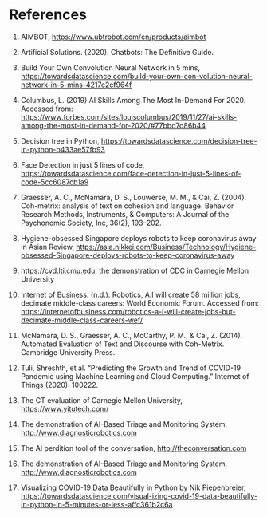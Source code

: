 # References

1. AIMBOT, <https://www.ubtrobot.com/cn/products/aimbot>

1. Artificial Solutions. (2020). Chatbots: The Definitive Guide.

1. Build Your Own Convolution Neural Network in 5 mins, <https://towardsdatascience.com/build-your-own-con-volution-neural-network-in-5-mins-4217c2cf964f>

1. Columbus, L. (2019) AI Skills Among The Most In-Demand For 2020. Accessed from: <https://www.forbes.com/sites/louiscolumbus/2019/11/27/ai-skills-among-the-most-in-demand-for-2020/#77bbd7d86b44>

1. Decision tree in Python, <https://towardsdatascience.com/decision-tree-in-python-b433ae57fb93>

1. Face Detection in just 5 lines of code, <https://towardsdatascience.com/face-detection-in-just-5-lines-of-code-5cc6087cb1a9>

1. Graesser, A. C., McNamara, D. S., Louwerse, M. M., & Cai, Z. (2004). Coh-metrix: analysis of text on cohesion and language. Behavior Research Methods, Instruments, & Computers: A Journal of the Psychonomic Society, Inc, 36(2), 193–202.

1. Hygiene-obsessed Singapore deploys robots to keep coronavirus away in Asian Review, <https://asia.nikkei.com/Business/Technology/Hygiene-obsessed-Singapore-deploys-robots-to-keep-coronavirus-away>

1. <https://cvd.lti.cmu.edu>, the demonstration of CDC in Carnegie Mellon University

1. Internet of Business. (n.d.). Robotics, A.I will create 58 million jobs, decimate middle-class careers: World Economic Forum. Accessed from: <https://internetofbusiness.com/robotics-a-i-will-create-jobs-but-decimate-middle-class-careers-wef/>

1. McNamara, D. S., Graesser, A. C., McCarthy, P. M., & Cai, Z. (2014). Automated Evaluation of Text and Discourse with Coh-Metrix. Cambridge University Press.

1. Tuli, Shreshth, et al. “Predicting the Growth and Trend of COVID-19 Pandemic using Machine Learning and Cloud Computing.” Internet of Things (2020): 100222.

1. The CT evaluation of Carnegie Mellon University, <https://www.yitutech.com/>

1. The demonstration of AI-Based Triage and Monitoring System, <http://www.diagnosticrobotics.com>

1. The AI perdition tool of the conversation, <http://theconversation.com>

1. The demonstration of AI-Based Triage and Monitoring System, <http://www.diagnosticrobotics.com>

1. Visualizing COVID-19 Data Beautifully in Python by Nik Piepenbreier, <https://towardsdatascience.com/visual-izing-covid-19-data-beautifully-in-python-in-5-minutes-or-less-affc361b2c6a>
